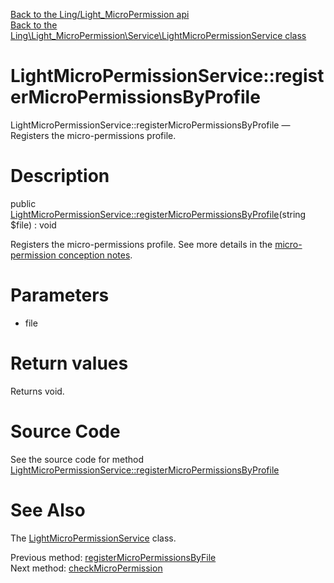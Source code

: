 [Back to the Ling/Light_MicroPermission api](https://github.com/lingtalfi/Light_MicroPermission/blob/master/doc/api/Ling/Light_MicroPermission.md)<br>
[Back to the Ling\Light_MicroPermission\Service\LightMicroPermissionService class](https://github.com/lingtalfi/Light_MicroPermission/blob/master/doc/api/Ling/Light_MicroPermission/Service/LightMicroPermissionService.md)


LightMicroPermissionService::registerMicroPermissionsByProfile
================



LightMicroPermissionService::registerMicroPermissionsByProfile — Registers the micro-permissions profile.




Description
================


public [LightMicroPermissionService::registerMicroPermissionsByProfile](https://github.com/lingtalfi/Light_MicroPermission/blob/master/doc/api/Ling/Light_MicroPermission/Service/LightMicroPermissionService/registerMicroPermissionsByProfile.md)(string $file) : void




Registers the micro-permissions profile.
See more details in the [micro-permission conception notes](https://github.com/lingtalfi/Light_MicroPermission/blob/master/doc/pages/conception-notes.md).




Parameters
================


- file

    


Return values
================

Returns void.








Source Code
===========
See the source code for method [LightMicroPermissionService::registerMicroPermissionsByProfile](https://github.com/lingtalfi/Light_MicroPermission/blob/master/Service/LightMicroPermissionService.php#L231-L244)


See Also
================

The [LightMicroPermissionService](https://github.com/lingtalfi/Light_MicroPermission/blob/master/doc/api/Ling/Light_MicroPermission/Service/LightMicroPermissionService.md) class.

Previous method: [registerMicroPermissionsByFile](https://github.com/lingtalfi/Light_MicroPermission/blob/master/doc/api/Ling/Light_MicroPermission/Service/LightMicroPermissionService/registerMicroPermissionsByFile.md)<br>Next method: [checkMicroPermission](https://github.com/lingtalfi/Light_MicroPermission/blob/master/doc/api/Ling/Light_MicroPermission/Service/LightMicroPermissionService/checkMicroPermission.md)<br>

